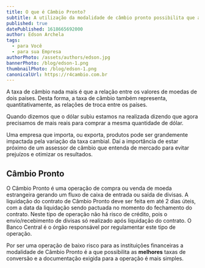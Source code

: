 ```yaml
---
title: O que é Câmbio Pronto?
subtitle: A utilização da modalidade de câmbio pronto possibilita que as melhores taxas de conversão sejam praticadas. Saiba mais acessando a matéria
published: true
datePublished: 1618665692000
author: Edson Archela
tags:
  - para Você
  - para sua Empresa
authorPhoto: /assets/authors/edson.jpg
bannerPhoto: /blog/edson-1.png
thumbnailPhoto: /blog/edson-1.png
canonicalUrl: https://r4cambio.com.br
---
```


A taxa de câmbio nada mais é que a relação entre os valores de moedas de dois países. Desta forma, a taxa de câmbio também representa, quantitativamente, as relações de troca entre os países.

Quando dizemos que o dólar subiu estamos na realizada dizendo que agora precisamos de mais reais para comprar a mesma quantidade de dólar.

Uma empresa que importa, ou exporta, produtos pode ser grandemente impactada pela variação da taxa cambial. Daí a importância de estar próximo de um assessor de câmbio que entenda de mercado para evitar prejuízos e otimizar os resultados.

## Câmbio Pronto

O Câmbio Pronto é uma operação de compra ou venda de moeda estrangeira gerando um fluxo de caixa de entrada ou saída de divisas. A liquidação do contrato de Câmbio Pronto deve ser feita em até 2 dias úteis, com a data da liquidação sendo pactuada no momento do fechamento do contrato. Neste tipo de operação não há risco de crédito, pois o envio/recebimento de divisas só realizado após liquidação do contrato. O Banco Central é o órgão responsável por regulamentar este tipo de operação.

Por ser uma operação de baixo risco para as instituições financeiras a modalidade de Câmbio Pronto é a que possibilita as **melhores** taxas de conversão e a documentação exigida para a operação é mais simples.
